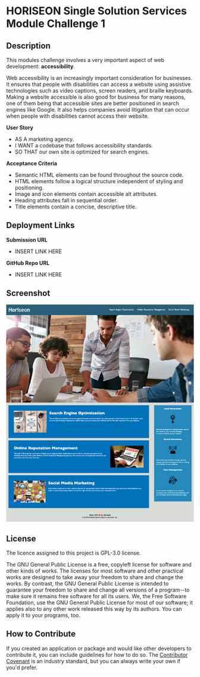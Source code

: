 # HORISEON Single Solution Services Module Challenge 1

## Description
This modules challenge involves a very important aspect of web development: **accessibility**.

Web accessibility is an increasingly important consideration for businesses. It ensures that people with disabilities can access a website using assistive technologies such as video captions, screen readers, and braille keyboards. Making a website accessible is also good for business for many reasons, one of them being that accessible sites are better positioned in search engines like Google. It also helps companies avoid litigation that can occur when people with disabilities cannot access their website.


**User Story**
- AS A marketing agency.
- I WANT a codebase that follows accessibility standards.
- SO THAT our own site is optimized for search engines.

**Acceptance Criteria** 
- Semantic HTML elements can be found throughout the source code.
- HTML elements follow a logical structure independent of styling and positioning.
- Image and icon elements contain accessible alt attributes.
- Heading attributes fall in sequential order.
- Title elements contain a concise, descriptive title.

## Deployment Links
**Submission URL**
- INSERT LINK HERE

**GitHub Repo URL**
- INSERT LINK HERE

## Screenshot
![example image](/assets/images/horiseon_social_solution_services_webpage_screenshot.png)

## License
The licence assigned to this project is GPL-3.0 license.

The GNU General Public License is a free, copyleft license for software and other kinds of works. The licenses for most software and other practical works are designed to take away your freedom to share and change the works. By contrast, the GNU General Public License is intended to guarantee your freedom to share and change all versions of a program--to make sure it remains free software for all its users. We, the Free Software Foundation, use the GNU General Public License for most of our software; it applies also to any other work released this way by its authors. You can apply it to your programs, too.

## How to Contribute
If you created an application or package and would like other developers to contribute it, you can include guidelines for how to do so. The [Contributor Covenant](https://www.contributor-covenant.org/) is an industry standard, but you can always write your own if you'd prefer.
